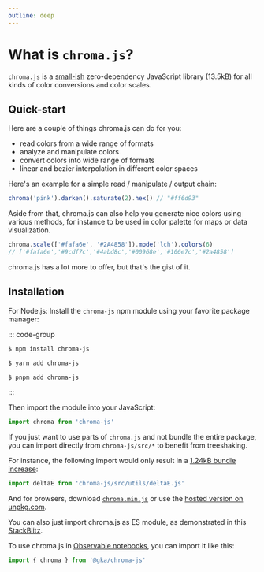 ```yaml
---
outline: deep
---
```


# What is `chroma.js`?
`chroma.js` is a [small-ish](https://bundlephobia.com/result?p=chroma-js) zero-dependency JavaScript library (13.5kB) for all kinds of color conversions and color scales.

## Quick-start
Here are a couple of things chroma.js can do for you:

- read colors from a wide range of formats
- analyze and manipulate colors
- convert colors into wide range of formats
- linear and bezier interpolation in different color spaces

Here's an example for a simple read / manipulate / output chain:

```ts
chroma('pink').darken().saturate(2).hex() // "#ff6d93"
```

Aside from that, chroma.js can also help you generate nice colors using various methods, for instance to be used in color palette for maps or data visualization.

```ts
chroma.scale(['#fafa6e', '#2A4858']).mode('lch').colors(6)
// ['#fafa6e','#9cdf7c','#4abd8c','#00968e','#106e7c','#2a4858']
```

chroma.js has a lot more to offer, but that's the gist of it.

## Installation

For Node.js: Install the `chroma-js` npm module using your favorite package manager:

::: code-group

```sh [npm]
$ npm install chroma-js
```

```sh [yarn]
$ yarn add chroma-js
```

```sh [pnpm]
$ pnpm add chroma-js
```

:::

Then import the module into your JavaScript:

```ts
import chroma from 'chroma-js'
```

If you just want to use parts of `chroma.js` and not bundle the entire package, you can import directly from `chroma-js/src/*` to benefit from treeshaking.

For instance, the following import would only result in a [1.24kB bundle increase](https://bundlejs.com/?q=chroma-js%2Fsrc%2Futils%2Fdelta-e.js&treeshake=%5B*+as+default%5D&config=%7B%22analysis%22%3A%22treemap%22%7D):

```ts
import deltaE from 'chroma-js/src/utils/deltaE.js'
```

And for browsers, download [`chroma.min.js`](https://unpkg.com/chroma-js/dist/chroma.min.cjs) or use the [hosted version on unpkg.com](https://unpkg.com/chroma-js/dist/chroma.min.cjs).

You can also just import chroma.js as ES module, as demonstrated in this [StackBlitz](https://stackblitz.com/edit/stackblitz-starters-axiqsz?description=HTML/CSS/JS%20Starter&file=script.js,styles.css&terminalHeight=10&title=Static%20Starter).

To use chroma.js in [Observable notebooks](https://observablehq.com/), you can import it like this:

```ts
import { chroma } from '@gka/chroma-js'
```
